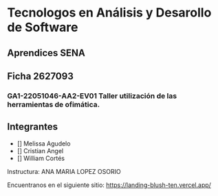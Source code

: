 # Tecnologos en Análisis y Desarollo de Software

## Aprendices SENA

## Ficha 2627093

### GA1-22051046-AA2-EV01 Taller utilización de las herramientas de ofimática.

## Integrantes

- [] Melissa Agudelo
- [] Cristian Angel
- [] William Cortés

Instructura: ANA MARIA LOPEZ OSORIO

Encuentranos en el siguiente sitio:
https://landing-blush-ten.vercel.app/
